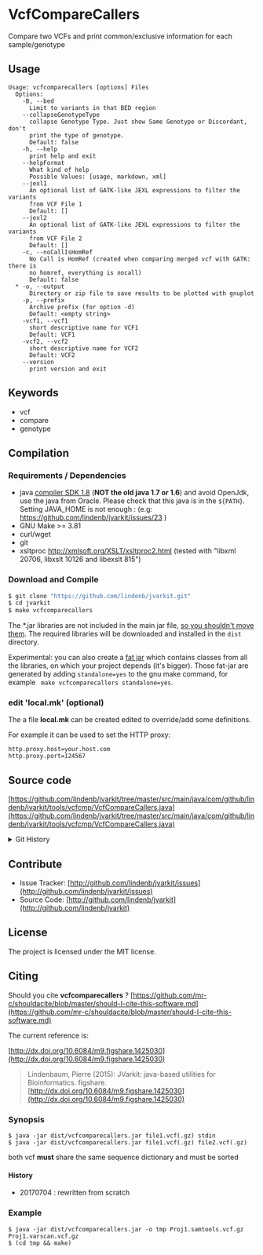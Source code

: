 # VcfCompareCallers

Compare two VCFs and print common/exclusive information for each sample/genotype


## Usage

```
Usage: vcfcomparecallers [options] Files
  Options:
    -B, --bed
      Limit to variants in that BED region
    --collapseGenotypeType
      collapse Genotype Type. Just show Same Genotype or Discordant, don't 
      print the type of genotype.
      Default: false
    -h, --help
      print help and exit
    --helpFormat
      What kind of help
      Possible Values: [usage, markdown, xml]
    --jexl1
      An optional list of GATK-like JEXL expressions to filter the variants 
      from VCF File 1
      Default: []
    --jexl2
      An optional list of GATK-like JEXL expressions to filter the variants 
      from VCF File 2
      Default: []
    -c, --noCallIsHomRef
      No Call is HomRef (created when comparing merged vcf with GATK: there is 
      no homref, everything is nocall)
      Default: false
  * -o, --output
      Directory or zip file to save results to be plotted with gnuplot
    -p, --prefix
      Archive prefix (for option -d)
      Default: <empty string>
    -vcf1, --vcf1
      short descriptive name for VCF1
      Default: VCF1
    -vcf2, --vcf2
      short descriptive name for VCF2
      Default: VCF2
    --version
      print version and exit

```


## Keywords

 * vcf
 * compare
 * genotype


## Compilation

### Requirements / Dependencies

* java [compiler SDK 1.8](http://www.oracle.com/technetwork/java/index.html) (**NOT the old java 1.7 or 1.6**) and avoid OpenJdk, use the java from Oracle. Please check that this java is in the `${PATH}`. Setting JAVA_HOME is not enough : (e.g: https://github.com/lindenb/jvarkit/issues/23 )
* GNU Make >= 3.81
* curl/wget
* git
* xsltproc http://xmlsoft.org/XSLT/xsltproc2.html (tested with "libxml 20706, libxslt 10126 and libexslt 815")


### Download and Compile

```bash
$ git clone "https://github.com/lindenb/jvarkit.git"
$ cd jvarkit
$ make vcfcomparecallers
```

The *.jar libraries are not included in the main jar file, [so you shouldn't move them](https://github.com/lindenb/jvarkit/issues/15#issuecomment-140099011 ).
The required libraries will be downloaded and installed in the `dist` directory.

Experimental: you can also create a [fat jar](https://stackoverflow.com/questions/19150811/) which contains classes from all the libraries, on which your project depends (it's bigger). Those fat-jar are generated by adding `standalone=yes` to the gnu make command, for example ` make vcfcomparecallers standalone=yes`.

### edit 'local.mk' (optional)

The a file **local.mk** can be created edited to override/add some definitions.

For example it can be used to set the HTTP proxy:

```
http.proxy.host=your.host.com
http.proxy.port=124567
```
## Source code 

[https://github.com/lindenb/jvarkit/tree/master/src/main/java/com/github/lindenb/jvarkit/tools/vcfcmp/VcfCompareCallers.java](https://github.com/lindenb/jvarkit/tree/master/src/main/java/com/github/lindenb/jvarkit/tools/vcfcmp/VcfCompareCallers.java)


<details>
<summary>Git History</summary>

```
Thu Jul 13 20:16:36 2017 +0200 ; cont ; https://github.com/lindenb/jvarkit/commit/85b6c9c196e9a065dfd47bee37fe50238af41660
Wed Jul 5 11:08:10 2017 +0200 ; vcffilterjdk ; https://github.com/lindenb/jvarkit/commit/b25cc45aa3a057f0dad46f0d83669bc88cc95e0c
Tue Jul 4 14:44:16 2017 +0200 ; rewritting vcfcomparecallers + jexl ; https://github.com/lindenb/jvarkit/commit/f8ec122b6f76218a66a7c8e7f7d5f4c203b56a9f
Tue Jul 4 12:30:21 2017 +0200 ; rewritting vcfcomparecallers ; https://github.com/lindenb/jvarkit/commit/b368bd58ec54e47911197870b82e7d78636aa3cf
Mon Jul 3 18:24:52 2017 +0200 ; cont ; https://github.com/lindenb/jvarkit/commit/143424e4b26825a00eb8ac652f2b80ebe1ac79a8
Sun May 7 13:21:47 2017 +0200 ; rm xml ; https://github.com/lindenb/jvarkit/commit/f37088a9651fa301c024ff5566534162bed8753d
Wed Apr 26 17:26:23 2017 +0200 ; cont jcommander ; https://github.com/lindenb/jvarkit/commit/ab6c7b760cd5376e08da24426cede7f84a6b3ae2
Fri Apr 21 18:16:07 2017 +0200 ; scan sv ; https://github.com/lindenb/jvarkit/commit/49b99018811ea6a624e3df556627ebdbf3f16eab
Wed Jan 18 18:26:00 2017 +0100 ; cont ; https://github.com/lindenb/jvarkit/commit/4f808db2ad9a8afff2f2e4bfc59cf4f11c29e0f9
Tue Feb 2 10:19:43 2016 +0100 ; cont ; https://github.com/lindenb/jvarkit/commit/942c2c8b286da4d356535758ae16a8959c2ed58f
Wed Jan 13 15:25:58 2016 +0100 ; cont ; https://github.com/lindenb/jvarkit/commit/db4a0f749e0c5b5a0ba067c7f4e89392ea6b62c3
Thu Nov 26 09:11:28 2015 +0100 ; continue central ; https://github.com/lindenb/jvarkit/commit/93af6fca2b99af07acf0216f783b270fd84dcaea
Mon Jun 1 15:27:11 2015 +0200 ; change getChrom() to getContig() ; https://github.com/lindenb/jvarkit/commit/5abd60afcdc2d5160164ae6e18087abf66d8fcfe
Thu Mar 26 14:28:15 2015 +0100 ; xml output for VcfCompareCallers ; https://github.com/lindenb/jvarkit/commit/19dc404ebd0767a59897c510f900471a6ca2a47a
Wed Mar 25 16:04:36 2015 +0100 ; vcf-compare-callers: added more categories #tweet ; https://github.com/lindenb/jvarkit/commit/65f60dc554a14d7d3c72b5bc8cbfff416ac580b3
Tue Mar 24 17:42:28 2015 +0100 ; 1st commit for a tool comparing two vcfs (same samples but != callers)  #tweet ; https://github.com/lindenb/jvarkit/commit/7c64142e1df8f1ec072a1835386ad3b1f8fa237c
```

</details>

## Contribute

- Issue Tracker: [http://github.com/lindenb/jvarkit/issues](http://github.com/lindenb/jvarkit/issues)
- Source Code: [http://github.com/lindenb/jvarkit](http://github.com/lindenb/jvarkit)

## License

The project is licensed under the MIT license.

## Citing

Should you cite **vcfcomparecallers** ? [https://github.com/mr-c/shouldacite/blob/master/should-I-cite-this-software.md](https://github.com/mr-c/shouldacite/blob/master/should-I-cite-this-software.md)

The current reference is:

[http://dx.doi.org/10.6084/m9.figshare.1425030](http://dx.doi.org/10.6084/m9.figshare.1425030)

> Lindenbaum, Pierre (2015): JVarkit: java-based utilities for Bioinformatics. figshare.
> [http://dx.doi.org/10.6084/m9.figshare.1425030](http://dx.doi.org/10.6084/m9.figshare.1425030)



### Synopsis

```
$ java -jar dist/vcfcomparecallers.jar file1.vcf(.gz) stdin 
$ java -jar dist/vcfcomparecallers.jar file1.vcf(.gz) file2.vcf(.gz) 

```



both vcf **must** share the same sequence dictionary and must be sorted


#### History

* 20170704 : rewritten from scratch


### Example



```
$ java -jar dist/vcfcomparecallers.jar -o tmp Proj1.samtools.vcf.gz  Proj1.varscan.vcf.gz
$ (cd tmp && make)
```



